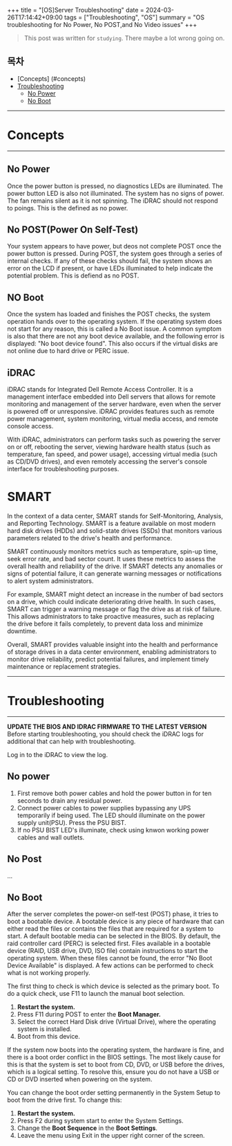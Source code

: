 +++
title = "[OS]Server Troubleshooting"
date = 2024-03-26T17:14:42+09:00
tags = ["Troubleshooting", "OS"]
summary = "OS troubleshooting for No Power, No POST,and No Video issues"
+++
> This post was written for `studying`. There maybe a lot wrong going on.

## 목차
* [Concepts] (#concepts)
* [Troubleshooting](#troubleshooting)
  + [No Power](#no-power-1)
  + [No Boot](#no-boot-1)

---

# Concepts
---

## No Power

Once the power button is pressed, no diagnostics LEDs are illuminated. The power button LED is also not illuminated. The system has no signs of power. The fan remains silent as it is not spinning. The iDRAC should not respond to poings. This is the defined as no power.

## No POST(Power On Self-Test)

Your system appears to have power, but deos not complete POST once the power button is pressed. During POST, the system goes through a series of internal checks. If any of these checks should fail, the system shows an error on the LCD if present, or have LEDs illuminated to help indicate the potential problem. This is defiend as no POST.

## NO Boot

Once the system has loaded and finishes the POST checks, the system operation hands over to the operating system. If the operating system does not start for any reason, this is called a No Boot issue. A common symptom is also that there are not any boot device available, and the following error is displayed: "No boot device found". This also occurs if the virtual disks are not online due to hard drive or PERC issue.

## iDRAC
iDRAC stands for Integrated Dell Remote Access Controller. It is a management interface embedded into Dell servers that allows for remote monitoring and management of the server hardware, even when the server is powered off or unresponsive. iDRAC provides features such as remote power management, system monitoring, virtual media access, and remote console access.

With iDRAC, administrators can perform tasks such as powering the server on or off, rebooting the server, viewing hardware health status (such as temperature, fan speed, and power usage), accessing virtual media (such as CD/DVD drives), and even remotely accessing the server's console interface for troubleshooting purposes.

# SMART

In the context of a data center, SMART stands for Self-Monitoring, Analysis, and Reporting Technology. SMART is a feature available on most modern hard disk drives (HDDs) and solid-state drives (SSDs) that monitors various parameters related to the drive's health and performance.

SMART continuously monitors metrics such as temperature, spin-up time, seek error rate, and bad sector count. It uses these metrics to assess the overall health and reliability of the drive. If SMART detects any anomalies or signs of potential failure, it can generate warning messages or notifications to alert system administrators.

For example, SMART might detect an increase in the number of bad sectors on a drive, which could indicate deteriorating drive health. In such cases, SMART can trigger a warning message or flag the drive as at risk of failure. This allows administrators to take proactive measures, such as replacing the drive before it fails completely, to prevent data loss and minimize downtime.

Overall, SMART provides valuable insight into the health and performance of storage drives in a data center environment, enabling administrators to monitor drive reliability, predict potential failures, and implement timely maintenance or replacement strategies.

---

# Troubleshooting
---

**UPDATE THE BIOS AND IDRAC FIRMWARE TO THE LATEST VERSION**
Before starting troubleshooting, you should check the iDRAC logs for additional that can help with troubleshooting.

Log in to the iDRAC to view the log.


## No power

1. First remove both power cables and hold the power button in for ten seconds to drain any residual power.
2. Connect power cables to power supplies bypassing any UPS temporarily if being used. The LED should illuminate on the power supply unit(PSU). Press the PSU BIST.
3. If no PSU BIST LED's illuminate, check using knwon working power cables and wall outlets.

## No Post

...

## No Boot

After the server completes the power-on self-test (POST) phase, it tries to boot a bootable device. A bootable device is any piece of hardware that can either read the files or contains the files that are required for a system to start. A default bootable media can be selected in the BIOS. By default, the raid controller card (PERC) is selected first. Files available in a bootable device (RAID, USB drive, DVD, ISO file) contain instructions to start the operating system. When these files cannot be found, the error "No Boot Device Available" is displayed.
A few actions can be performed to check what is not working properly.

The first thing to check is which device is selected as the primary boot. To do a quick check, use F11 to launch the manual boot selection.

1. **Restart the system.**
2. Press F11 during POST to enter the **Boot Manager.**
3. Select the correct Hard Disk drive (Virtual Drive), where the operating system is installed.
4. Boot from this device.

If the system now boots into the operating system, the hardware is fine, and there is a boot order conflict in the BIOS settings. The most likely cause for this is that the system is set to boot from CD, DVD, or USB before the drives, which is a logical setting. To resolve this, ensure you do not have a USB or CD or DVD inserted when powering on the system.

You can change the boot order setting permanently in the System Setup to boot from the drive first. To change this:

1. **Restart the system.**
2. Press F2 during system start to enter the System Settings.
3. Change the **Boot Sequence** in the **Boot Settings**.
4. Leave the menu using Exit in the upper right corner of the screen.